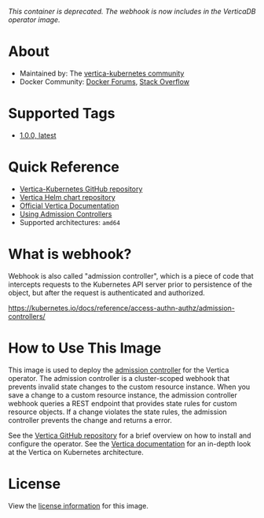 _This container is deprecated.  The webhook is now includes in the VerticaDB operator image._

# About

* Maintained by: The [vertica-kubernetes community](https://github.com/vertica/vertica-kubernetes)
* Docker Community: [Docker Forums](https://forums.docker.com/), [Stack Overflow](https://stackoverflow.com/questions/tagged/docker)

# Supported Tags
* [1.0.0, latest](https://github.com/vertica/vertica-kubernetes/blob/v1.0.0/docker-webhook/Dockerfile)

# Quick Reference

* [Vertica-Kubernetes GitHub repository](https://github.com/vertica/vertica-kubernetes)
* [Vertica Helm chart repository](https://github.com/vertica/charts)
* [Official Vertica Documentation](https://www.vertica.com/docs/11.0.x/HTML/Content/Home.htm)
* [Using Admission Controllers](https://kubernetes.io/docs/reference/access-authn-authz/admission-controllers/)
* Supported architectures: `amd64`

# What is webhook?

Webhook is also called "admission controller", which is a piece of code that intercepts requests to the Kubernetes API server prior to persistence of the object, but after the request is authenticated and authorized.

https://kubernetes.io/docs/reference/access-authn-authz/admission-controllers/

# How to Use This Image

This image is used to deploy the [admission controller](https://kubernetes.io/docs/reference/access-authn-authz/admission-controllers/) for the Vertica operator. The admission controller is a cluster-scoped webhook that prevents invalid state changes to the custom resource instance. When you save a change to a custom resource instance, the admission controller webhook queries a REST endpoint that provides state rules for custom resource objects. If a change violates the state rules, the admission controller prevents the change and returns a error.

See the [Vertica GitHub repository](https://github.com/vertica/vertica-kubernetes) for a brief overview on how to install and configure the operator. See the [Vertica documentation](https://www.vertica.com/docs/11.0.x/HTML/Content/Authoring/Containers/ContainerizedVertica.htm) for an in-depth look at the Vertica on Kubernetes architecture.

# License

View the [license information](https://www.vertica.com/end-user-license-agreement-ce-version/) for this image.
